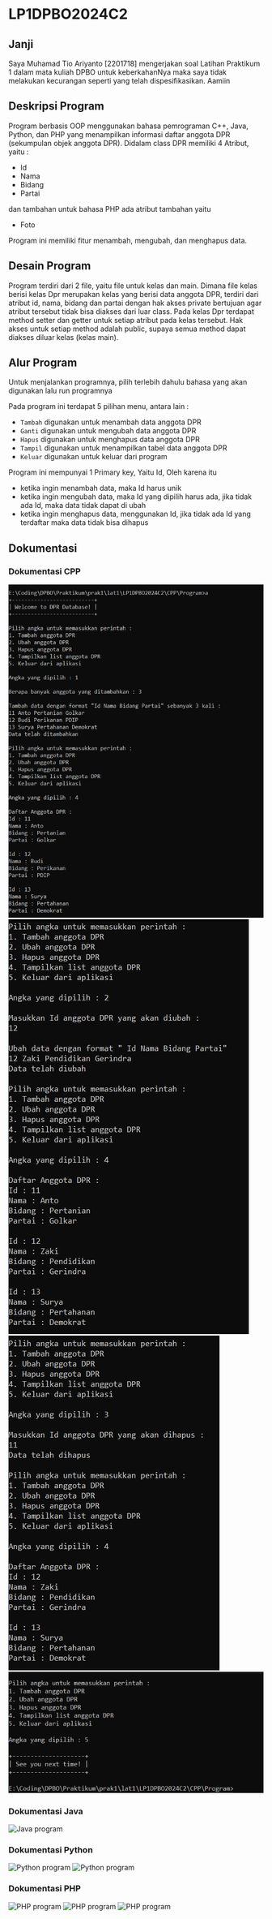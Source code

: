# LP1DPBO2024C2
## Janji
Saya Muhamad Tio Ariyanto [2201718] mengerjakan soal Latihan Praktikum 1 dalam mata kuliah DPBO untuk keberkahanNya maka saya tidak melakukan kecurangan seperti yang telah dispesifikasikan. Aamiin

## Deskripsi Program
Program berbasis OOP menggunakan bahasa pemrograman C++, Java, Python, dan PHP yang menampilkan informasi daftar anggota DPR (sekumpulan objek anggota DPR). Didalam class DPR memiliki 4 Atribut, yaitu :
- Id
- Nama
- Bidang
- Partai

dan tambahan untuk bahasa PHP ada atribut tambahan yaitu
- Foto

Program ini memiliki fitur menambah, mengubah, dan menghapus data.

## Desain Program
Program terdiri dari 2 file, yaitu file untuk kelas dan main. Dimana file kelas berisi kelas Dpr merupakan kelas yang berisi data anggota DPR, terdiri dari atribut id, nama, bidang dan partai dengan hak akses private bertujuan agar atribut tersebut tidak bisa diakses dari luar class. Pada kelas Dpr terdapat method setter dan getter untuk setiap atribut pada kelas tersebut. Hak akses untuk setiap method adalah public, supaya semua method dapat diakses diluar kelas (kelas main).

## Alur Program
Untuk menjalankan programnya, pilih terlebih dahulu bahasa yang akan digunakan lalu run programnya

Pada program ini terdapat 5 pilihan menu, antara lain :
* `Tambah` digunakan untuk menambah data anggota DPR
* `Ganti` digunakan untuk mengubah data anggota DPR
* `Hapus` digunakan untuk menghapus data anggota DPR
* `Tampil` digunakan untuk menampilkan tabel data anggota DPR 
* `Keluar` digunakan untuk keluar dari program

Program ini mempunyai 1 Primary key, Yaitu Id, Oleh karena itu
* ketika ingin menambah data, maka Id harus unik
* ketika ingin mengubah data, maka Id yang dipilih harus ada, jika tidak ada Id, maka data tidak dapat di ubah
* ketika ingin menghapus data, menggunakan Id, jika tidak ada Id yang terdaftar maka data tidak bisa dihapus

## Dokumentasi
### Dokumentasi CPP
![CPP program](CPP/Screenshot/1.PNG)
![CPP program](CPP/Screenshot/2.png)
![CPP program](CPP/Screenshot/3.png)
![CPP program](CPP/Screenshot/4.png)

### Dokumentasi Java
![Java program](Java/ss.png)

### Dokumentasi Python
![Python program](PY/ss.png)
![Python program](PY/ss2.png)

### Dokumentasi PHP
![PHP program](PHP/ss/1.png)
![PHP program](PHP/ss/2.png)
![PHP program](PHP/ss/3.png)
